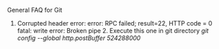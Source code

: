 General FAQ for Git
1. Corrupted header error: error: RPC failed; result=22, HTTP code = 0 fatal: write error: Broken pipe 
   2. Execute this one in git directory _git config --global http.postBuffer 524288000_